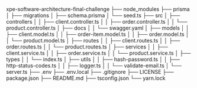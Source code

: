 xpe-software-architecture-final-challenge
├── node_modules
├── prisma
│ ├── migrations
│ ├── schema.prisma
│ └── seed.ts
├── src
│ ├── controllers
│ │ ├── client.controller.ts
│ │ ├── order.controller.ts
│ │ └── product.controller.ts
│ ├── docs
│ │ └── swagger.yaml
│ ├── models
│ │ ├── client.model.ts
│ │ ├── order-item.model.ts
│ │ ├── order.model.ts
│ │ └── product.model.ts
│ ├── routes
│ │ ├── client.routes.ts
│ │ ├── order.routes.ts
│ │ └── product.routes.ts
│ ├── services
│ │ ├── client.service.ts
│ │ ├── order.service.ts
│ │ └── product.service.ts
│ ├── types
│ │ └── index.ts
│ ├── utils
│ │ ├── hash-password.ts
│ │ ├── http-status-codes.ts
│ │ ├── logger.ts
│ │ └── validate-email.ts
│ └── server.ts
├── .env
├── .env.local
├── .gitignore
├── LICENSE
├── package.json
├── README.md
├── tsconfig.json
└── yarn.lock
